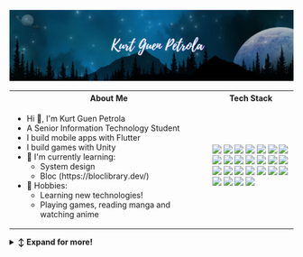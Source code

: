 <p align="center">
  <img src="https://github.com/kurtpetrola/kurtpetrola/blob/master/imgs/kurt-readme-header.png" alt="Kurt Guen Raposas Petrola Header" />
</p>

<!-- **`Information Technology Student | Aspiring Android and Game Developer`** -->

<!-- <img alt="cute-doggo-couple" align="right" height="120" src="https://media.tenor.com/h67tbKxNTyAAAAAi/corgi-love.gif"> -->

<!-- I’m currently pursuing a Bachelor of Science in Information Technology, with a passion for Android and Game Development. I'm constantly learning and expanding my skill set to keep up with the fast-paced world of technology.

- 📫 Reach me at [kurtguenpetrola@outlook.com](mailto:kurtguenpetrola@outlook.com)
- 🌱 I'm currently learning [Bloc](https://bloclibrary.dev/)
- 👨‍💻 Deep diving into Flutter & Sveltejs
- 🎯 Hobbies: Playing games, reading manga, and watching anime

<h2>🧰 Languages, Frameworks, and Tools</h2>

<p align="center">
    <img src="https://skillicons.dev/icons?i=flutter,dart,kotlin,firebase,androidstudio,vscode,gcp,unity" alt="Tech Stack 1" />
    <img src="https://skillicons.dev/icons?i=svelte,ts,nodejs,react,tailwind,godot,git,figma" alt="Tech Stack 2" />
</p>

<h2>🌐 Connect with me</h2>

<p align="center">
 <a href="https://www.facebook.com/kurtpetrola/">
   <img src="https://github.com/ReigneRaven/ReigneRaven/blob/main/img/facebook.svg" height="36" alt="Facebook" />
 </a>
 &nbsp;
 <a href="https://dev.to/kurtpetrola">
   <img src="https://skillicons.dev/icons?i=devto" height="37" alt="Dev.to" />
 </a>
 &nbsp;
 <a href="https://gitlab.com/kurtpetrola">
   <img src="https://skillicons.dev/icons?i=gitlab" height="36" alt="GitLab" />
 </a>
 &nbsp;
 <a href="https://www.linkedin.com/in/kurtguenpetrola">
   <img src="https://skillicons.dev/icons?i=linkedin" height="36" alt="LinkedIn" />
 </a>
 &nbsp;
 <a href="https://www.instagram.com/krt.zzz_">
   <img src="https://skillicons.dev/icons?i=instagram" height="36" alt="Instagram" />
 </a>
</p> -->

<table>
 <tr>
  <th>About Me</th>
 <th>Tech Stack</th>
 </tr>

 <tr>
  <td width="70%">
    <ul>
      <li> Hi 👋, I'm Kurt Guen Petrola </li>
      <li> A Senior Information Technology Student 
      <li> I build mobile apps with Flutter</li>
      <li> I build games with Unity</li>
      <li> 🌱 I'm currently learning:   
        <ul> 
          <li> System design </li>   
          <li> Bloc (https://bloclibrary.dev/) </li> 
        </ul>          
      </li>  
      <li> 🎯 Hobbies:
        <ul> 
          <li> Learning new technologies!</li>
          <li> Playing games, reading manga and watching anime </li>
        </ul>
     </li>  
   </ul> 
 </td>
 <td>
  <a href="https://flutter.dev/"><img src="https://img.shields.io/badge/-Flutter-02569B.svg?logo=flutter&style=flat"></a>
  <a href="https://dart.dev/"><img src="https://img.shields.io/badge/-Dart-0175C2.svg?logo=dart&style=flat"></a>
  <a href="https://kotlinlang.org/"><img src="https://img.shields.io/badge/-Kotlin-7F52FF.svg?logo=kotlin&logoColor=white&style=flat"></a>
  <a href="https://firebase.google.com/"><img src="https://img.shields.io/badge/-Firebase-DD2C00.svg?logo=firebase&style=flat"></a>
  <a href="https://developer.android.com/"><img src="https://img.shields.io/badge/-Android-34A853.svg?logo=android&logoColor=white&style=flat"></a>
  <a href="https://developer.android.com/studio"><img src="https://img.shields.io/badge/-Android%20Studio-3DDC84.svg?logo=androidstudio&logoColor=white&style=flat"></a>
  <a href="https://unity.com/"><img src="https://img.shields.io/badge/Unity-000.svg?logo=unity&logoColor=white&style=flat"></a>
  <a href="https://godotengine.org/"><img src="https://img.shields.io/badge/-Godot-478CBF.svg?logo=godotengine&logoColor=white&style=flat"></a>
  <a href="https://svelte.dev/"><img src="https://img.shields.io/badge/-Svelte-FF3E00.svg?logo=svelte&logoColor=white&style=flat"></a>
  <a href="https://reactjs.org/"><img src="https://img.shields.io/badge/-React-61DAFB.svg?logo=react&logoColor=white&style=flat"></a>
  <a href="https://www.typescriptlang.org/"><img src="https://img.shields.io/badge/-TypeScript-3178C6.svg?logo=typescript&logoColor=white&style=flat"></a>
  <a href="https://www.javascript.com/"><img src="https://img.shields.io/badge/-JavaScript-F7DF1E.svg?logo=javascript&logoColor=white&style=flat"></a>
  <a href="https://nodejs.org/en/"><img src="https://img.shields.io/badge/-Node.js-339933.svg?logo=nodedotjs&logoColor=white&style=flat"></a>
  <a href="https://tailwindcss.com/"><img src="https://img.shields.io/badge/-Tailwind-06B6D4.svg?logo=tailwindcss&logoColor=white&style=flat"></a>
  <a href="https://www.mysql.com/"><img src="https://img.shields.io/badge/-MySQL-4479A1.svg?logo=mysql&logoColor=white&style=flat"></a>
  <a href="https://code.visualstudio.com/"><img src="https://img.shields.io/badge/-VSCode-007ACC.svg?logo=visual-studio-code&style=flat"></a>
  <a href="https://git-scm.com/"><img src="https://img.shields.io/badge/-Git-F05032.svg?logo=git&logoColor=white&style=flat"></a>
  <a href="https://www.gnu.org/software/bash/"><img src="https://img.shields.io/badge/-Bash-4EAA25.svg?logo=gnubash&logoColor=white&style=flat"></a>
  <a href="https://daringfireball.net/projects/markdown/"><img src="https://img.shields.io/badge/-Markdown-000000.svg?logo=markdown&logoColor=white&style=flat"></a>
  <a href="https://cloud.google.com/"><img src="https://img.shields.io/badge/GCP-4285F4.svg?logo=googlecloud&logoColor=white&style=flat"></a>
  <a href="https://www.vercel.com/"><img src="https://img.shields.io/badge/-Vercel-000000.svg?logo=vercel&logoColor=white&style=flat"></a>
  <a href="https://www.netlify.com/"><img src="https://img.shields.io/badge/-Netlify-00C7B7.svg?logo=netlify&logoColor=white&style=flat"></a>
  <a href="https://www.figma.com/"><img src="https://img.shields.io/badge/-Figma-F24E1E.svg?logo=figma&logoColor=white&style=flat"></a>
  <a href="https://www.adobe.com/products/photoshop.html"><img src="https://img.shields.io/badge/-Adobe%20Photoshop-31A8FF.svg?logo=adobephotoshop&logoColor=white&style=flat"></a>
  <a href="https://www.python.org/"><img src="https://img.shields.io/badge/-Python-3776AB.svg?logo=python&logoColor=white&style=flat"></a>
</td>

 </tr>
</table>

<details>
   <summary><b>↕️ Expand for more!</b></summary>
  
   <br>

<div>
<details>
  <summary>🌐 ― Connect with me!</summary>
  <br />
  <p align="center">
 <a href="https://www.facebook.com/kurtpetrola/">
   <img src="https://github.com/ReigneRaven/ReigneRaven/blob/main/img/facebook.svg" height="36" alt="Facebook" />
 </a>
 &nbsp;
 <a href="https://dev.to/kurtpetrola">
   <img src="https://skillicons.dev/icons?i=devto" height="37" alt="Dev.to" />
 </a>
 &nbsp;
 <a href="https://gitlab.com/kurtpetrola">
   <img src="https://skillicons.dev/icons?i=gitlab" height="36" alt="GitLab" />
 </a>
    &nbsp;
 <a href="https://github.com/kurtpetrola">
   <img src="https://skillicons.dev/icons?i=github" height="36" alt="GitHub" />
 </a>
 &nbsp;
 <a href="https://www.linkedin.com/in/kurtguenpetrola">
   <img src="https://skillicons.dev/icons?i=linkedin" height="36" alt="LinkedIn" />
 </a>
 &nbsp;
 <a href="https://www.instagram.com/krt.zzz_">
   <img src="https://skillicons.dev/icons?i=instagram" height="36" alt="Instagram" />
 </a>
</p>
</details>
</div>

<div>
<details>
  <summary>🎴 ― Cool Cards</summary>
  <br />
  <p>
<a href="https://discord.com/users/866124582673842186">
  <img align="left" src="https://lanyard.cnrad.dev/api/866124582673842186??borderRadius=20px&hideDiscrim=true" alt="Discord" />
</a>
<a href="https://app.daily.dev/kurtpetrola">
  <img src="https://api.daily.dev/devcards/v2/TcGz7c2xpYSbFEeVJ4djv.png?type=wide&r=z8n" width="400" alt="Kurt Petrola's Dev Card" />
</a>
  </p>
</details>
</div>

